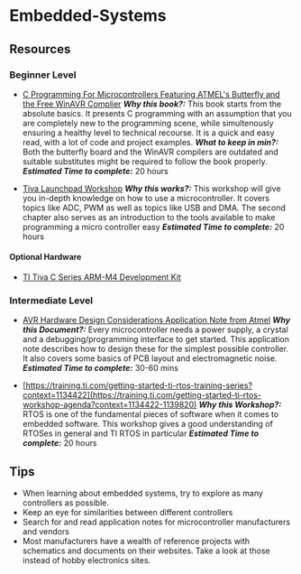 # Embedded-Systems

## Resources

### Beginner Level

* [C Programming For Microcontrollers Featuring ATMEL's Butterfly and the Free WinAVR Complier](http://dsp-book.narod.ru/CPMicro.pdf)
**_Why this book?:_**
This book starts from the absolute basics. It presents C programming with an assumption that you are completely new to the programming scene, while simultenously ensuring a healthy level to technical recourse. It is a quick and easy read, with a lot of code and project examples. **_What to keep in min?:_**
Both the butterfly board and the WinAVR compilers are outdated and suitable substitutes might be required to follow the book properly.
**_Estimated Time to complete:_**
20 hours

* [Tiva Launchpad Workshop](https://processors.wiki.ti.com/index.php/Getting_Started_with_the_TIVA%e2%84%a2_C-Series_TM4C123G_LaunchPad?DCMP=tivac&HQS=TM4C123G-Launchpad-Workshop)
**_Why this works?:_**
This workshop will give you in-depth knowledge on how to use a microcontroller. It covers topics like ADC, PWM as well as topics like USB and DMA. The second chapter also serves as an introduction to the tools available to make programming a micro controller easy
**_Estimated Time to complete:_**
20 hours

#### Optional Hardware

* [TI Tiva C Series ARM-M4 Development Kit](https://www.ti.com/tool/EK-TM4C123GXL)

### Intermediate Level

* [AVR Hardware Design Considerations Application Note from Atmel](http://ww1.microchip.com/downloads/en/appnotes/atmel-2521-avr-hardware-design-considerations_applicationnote_avr042.pdf)
**_Why this Document?:_**
Every microcontroller needs a power supply, a crystal and a debugging/programming interface to get started. This application note describes how to design these for the simplest possible controller. It also covers some basics of PCB layout and electromagnetic noise.
**_Estimated Time to complete:_**
30-60 mins

* [https://training.ti.com/getting-started-ti-rtos-training-series?context=1134422](https://training.ti.com/getting-started-ti-rtos-workshop-agenda?context=1134422-1139820)
**_Why this Workshop?:_**
RTOS is one of the fundamental pieces of software when it comes to embedded software. This workshop gives a good understanding of RTOSes in general and TI RTOS in particular
**_Estimated Time to complete:_**
20 hours

## Tips

* When learning about embedded systems, try to explore as many controllers as possible.
* Keep an eye for similarities between different controllers
* Search for and read application notes for microcontroller manufacturers and vendors
* Most manufacturers have a wealth of reference projects with schematics and documents on their websites. Take a look at those instead of hobby electronics sites.